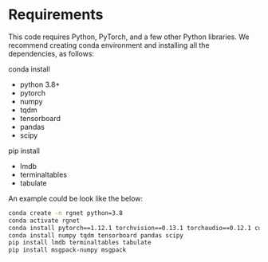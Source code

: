 # Requirements

This code requires Python, PyTorch, and a few other Python libraries. 
We recommend creating conda environment and installing all the dependencies, as follows:

conda install
- python 3.8+
- pytorch 
- numpy 
- tqdm
- tensorboard
- pandas
- scipy

pip install
- lmdb
- terminaltables
- tabulate

An example could be look like the below:
```bash
conda create -n rgnet python=3.8
conda activate rgnet
conda install pytorch==1.12.1 torchvision==0.13.1 torchaudio==0.12.1 cudatoolkit=11.3 -c pytorch
conda install numpy tqdm tensorboard pandas scipy
pip install lmdb terminaltables tabulate
pip install msgpack-numpy msgpack
```